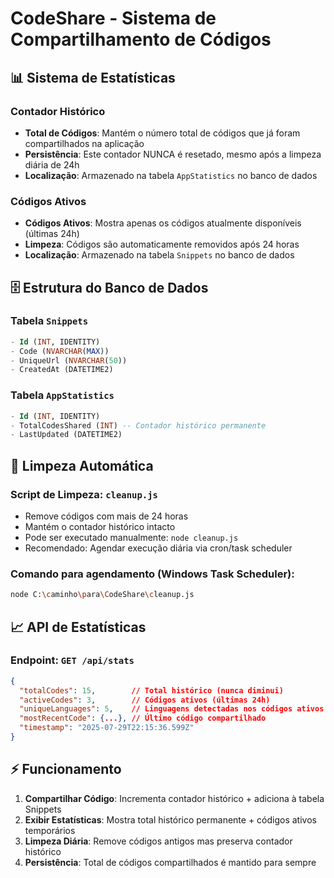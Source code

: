 # CodeShare - Sistema de Compartilhamento de Códigos

## 📊 Sistema de Estatísticas

### Contador Histórico
- **Total de Códigos**: Mantém o número total de códigos que já foram compartilhados na aplicação
- **Persistência**: Este contador NUNCA é resetado, mesmo após a limpeza diária de 24h
- **Localização**: Armazenado na tabela `AppStatistics` no banco de dados

### Códigos Ativos
- **Códigos Ativos**: Mostra apenas os códigos atualmente disponíveis (últimas 24h)
- **Limpeza**: Códigos são automaticamente removidos após 24 horas
- **Localização**: Armazenado na tabela `Snippets` no banco de dados

## 🗄️ Estrutura do Banco de Dados

### Tabela `Snippets`
```sql
- Id (INT, IDENTITY)
- Code (NVARCHAR(MAX))
- UniqueUrl (NVARCHAR(50))
- CreatedAt (DATETIME2)
```

### Tabela `AppStatistics`
```sql
- Id (INT, IDENTITY)
- TotalCodesShared (INT) -- Contador histórico permanente
- LastUpdated (DATETIME2)
```

## 🧹 Limpeza Automática

### Script de Limpeza: `cleanup.js`
- Remove códigos com mais de 24 horas
- Mantém o contador histórico intacto
- Pode ser executado manualmente: `node cleanup.js`
- Recomendado: Agendar execução diária via cron/task scheduler

### Comando para agendamento (Windows Task Scheduler):
```bash
node C:\caminho\para\CodeShare\cleanup.js
```

## 📈 API de Estatísticas

### Endpoint: `GET /api/stats`
```json
{
  "totalCodes": 15,        // Total histórico (nunca diminui)
  "activeCodes": 3,        // Códigos ativos (últimas 24h)
  "uniqueLanguages": 5,    // Linguagens detectadas nos códigos ativos
  "mostRecentCode": {...}, // Último código compartilhado
  "timestamp": "2025-07-29T22:15:36.599Z"
}
```

## ⚡ Funcionamento

1. **Compartilhar Código**: Incrementa contador histórico + adiciona à tabela Snippets
2. **Exibir Estatísticas**: Mostra total histórico permanente + códigos ativos temporários
3. **Limpeza Diária**: Remove códigos antigos mas preserva contador histórico
4. **Persistência**: Total de códigos compartilhados é mantido para sempre

